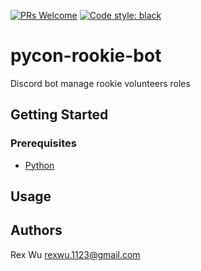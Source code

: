 [![PRs Welcome](https://img.shields.io/badge/PRs-welcome-brightgreen.svg?style=flat-square)](http://makeapullrequest.com)
[![Code style: black](https://img.shields.io/badge/code%20style-black-000000.svg)](https://github.com/psf/black)

# pycon-rookie-bot

Discord bot manage rookie volunteers roles

## Getting Started

### Prerequisites
* [Python](https://www.python.org/downloads/)

## Usage



## Authors
Rex Wu <rexwu.1123@gmail.com>

